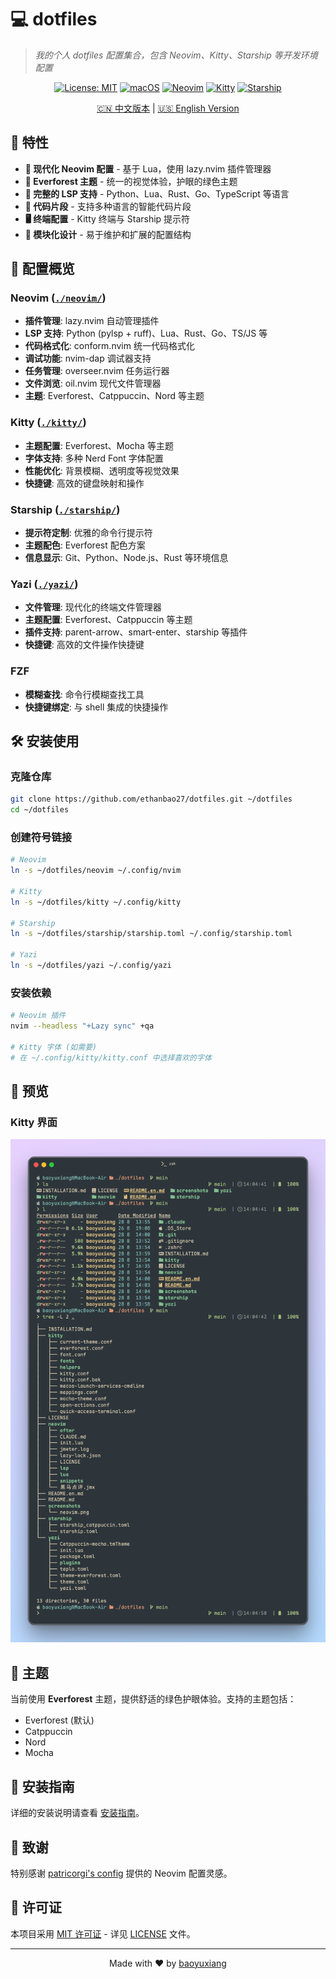 # 💻 dotfiles

> _我的个人 dotfiles 配置集合，包含 Neovim、Kitty、Starship 等开发环境配置_

<div align="center">

[![License: MIT](https://img.shields.io/badge/License-MIT-yellow.svg)](https://opensource.org/licenses/MIT)
[![macOS](https://img.shields.io/badge/OS-macOS-blue?logo=apple&logoColor=white)](https://www.apple.com/macos/)
[![Neovim](https://img.shields.io/badge/Neovim-0.10+-green?logo=neovim&logoColor=white)](https://neovim.io/)
[![Kitty](https://img.shields.io/badge/Kitty-0.35+-orange?logo=kitty&logoColor=white)](https://sw.kovidgoyal.net/kitty/)
[![Starship](https://img.shields.io/badge/Starship-1.18+-purple?logo=starship&logoColor=white)](https://starship.rs/)

[🇨🇳 中文版本](README.md) | [🇺🇸 English Version](README.en.md)

</div>


## 🚀 特性

- **🎨 现代化 Neovim 配置** - 基于 Lua，使用 lazy.nvim 插件管理器
- **🌲 Everforest 主题** - 统一的视觉体验，护眼的绿色主题
- **🔧 完整的 LSP 支持** - Python、Lua、Rust、Go、TypeScript 等语言
- **📝 代码片段** - 支持多种语言的智能代码片段
- **🖥️ 终端配置** - Kitty 终端与 Starship 提示符
- **🎯 模块化设计** - 易于维护和扩展的配置结构

## 📁 配置概览

### Neovim ([`./neovim/`](./neovim/))
- **插件管理**: lazy.nvim 自动管理插件
- **LSP 支持**: Python (pylsp + ruff)、Lua、Rust、Go、TS/JS 等
- **代码格式化**: conform.nvim 统一代码格式化
- **调试功能**: nvim-dap 调试器支持
- **任务管理**: overseer.nvim 任务运行器
- **文件浏览**: oil.nvim 现代文件管理器
- **主题**: Everforest、Catppuccin、Nord 等主题

### Kitty ([`./kitty/`](./kitty/))
- **主题配置**: Everforest、Mocha 等主题
- **字体支持**: 多种 Nerd Font 字体配置
- **性能优化**: 背景模糊、透明度等视觉效果
- **快捷键**: 高效的键盘映射和操作

### Starship ([`./starship/`](./starship/))
- **提示符定制**: 优雅的命令行提示符
- **主题配色**: Everforest 配色方案
- **信息显示**: Git、Python、Node.js、Rust 等环境信息

### Yazi ([`./yazi/`](./yazi/))
- **文件管理**: 现代化的终端文件管理器
- **主题配置**: Everforest、Catppuccin 等主题
- **插件支持**: parent-arrow、smart-enter、starship 等插件
- **快捷键**: 高效的文件操作快捷键

### FZF
- **模糊查找**: 命令行模糊查找工具
- **快捷键绑定**: 与 shell 集成的快捷操作

## 🛠️ 安装使用

### 克隆仓库
```bash
git clone https://github.com/ethanbao27/dotfiles.git ~/dotfiles
cd ~/dotfiles
```

### 创建符号链接
```bash
# Neovim
ln -s ~/dotfiles/neovim ~/.config/nvim

# Kitty
ln -s ~/dotfiles/kitty ~/.config/kitty

# Starship
ln -s ~/dotfiles/starship/starship.toml ~/.config/starship.toml

# Yazi
ln -s ~/dotfiles/yazi ~/.config/yazi
```

### 安装依赖
```bash
# Neovim 插件
nvim --headless "+Lazy sync" +qa

# Kitty 字体 (如需要)
# 在 ~/.config/kitty/kitty.conf 中选择喜欢的字体
```

## 📸 预览

### Kitty 界面
![Kitty Screenshot](screenshots/terminal.png)

## 🎨 主题

当前使用 **Everforest** 主题，提供舒适的绿色护眼体验。支持的主题包括：
- Everforest (默认)
- Catppuccin
- Nord
- Mocha

## 📖 安装指南

详细的安装说明请查看 [安装指南](INSTALLATION.md)。

## 🤝 致谢

特别感谢 [patricorgi's config](https://github.com/patricorgi/dotfiles) 提供的 Neovim 配置灵感。

## 📄 许可证

本项目采用 [MIT 许可证](LICENSE) - 详见 [LICENSE](LICENSE) 文件。

---

<div align="center">
Made with ❤️ by <a href="https://github.com/ethanbao27">baoyuxiang</a>
</div>
